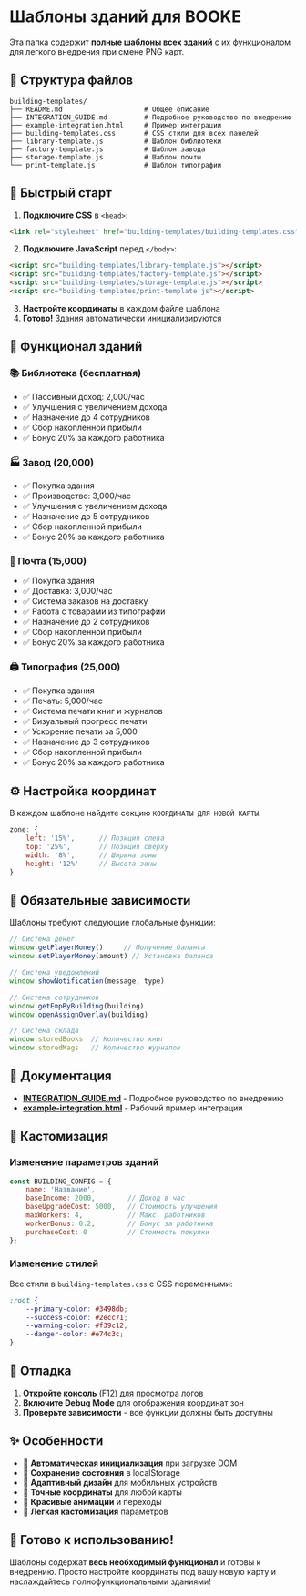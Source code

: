 # Шаблоны зданий для BOOKE

Эта папка содержит **полные шаблоны всех зданий** с их функционалом для легкого внедрения при смене PNG карт.

## 📁 Структура файлов

```
building-templates/
├── README.md                    # Общее описание
├── INTEGRATION_GUIDE.md         # Подробное руководство по внедрению
├── example-integration.html     # Пример интеграции
├── building-templates.css       # CSS стили для всех панелей
├── library-template.js          # Шаблон библиотеки
├── factory-template.js          # Шаблон завода
├── storage-template.js          # Шаблон почты
└── print-template.js            # Шаблон типографии
```

## 🚀 Быстрый старт

1. **Подключите CSS** в `<head>`:
```html
<link rel="stylesheet" href="building-templates/building-templates.css">
```

2. **Подключите JavaScript** перед `</body>`:
```html
<script src="building-templates/library-template.js"></script>
<script src="building-templates/factory-template.js"></script>
<script src="building-templates/storage-template.js"></script>
<script src="building-templates/print-template.js"></script>
```

3. **Настройте координаты** в каждом файле шаблона
4. **Готово!** Здания автоматически инициализируются

## 🏢 Функционал зданий

### 📚 Библиотека (бесплатная)
- ✅ Пассивный доход: 2,000/час
- ✅ Улучшения с увеличением дохода
- ✅ Назначение до 4 сотрудников
- ✅ Сбор накопленной прибыли
- ✅ Бонус 20% за каждого работника

### 🏭 Завод (20,000)
- ✅ Покупка здания
- ✅ Производство: 3,000/час
- ✅ Улучшения с увеличением дохода
- ✅ Назначение до 5 сотрудников
- ✅ Сбор накопленной прибыли
- ✅ Бонус 20% за каждого работника

### 📮 Почта (15,000)
- ✅ Покупка здания
- ✅ Доставка: 3,000/час
- ✅ Система заказов на доставку
- ✅ Работа с товарами из типографии
- ✅ Назначение до 2 сотрудников
- ✅ Сбор накопленной прибыли
- ✅ Бонус 20% за каждого работника

### 🖨️ Типография (25,000)
- ✅ Покупка здания
- ✅ Печать: 5,000/час
- ✅ Система печати книг и журналов
- ✅ Визуальный прогресс печати
- ✅ Ускорение печати за 5,000
- ✅ Назначение до 3 сотрудников
- ✅ Сбор накопленной прибыли
- ✅ Бонус 20% за каждого работника

## ⚙️ Настройка координат

В каждом шаблоне найдите секцию `КООРДИНАТЫ ДЛЯ НОВОЙ КАРТЫ`:

```javascript
zone: {
    left: '15%',      // Позиция слева
    top: '25%',       // Позиция сверху  
    width: '8%',      // Ширина зоны
    height: '12%'     // Высота зоны
}
```

## 🔧 Обязательные зависимости

Шаблоны требуют следующие глобальные функции:

```javascript
// Система денег
window.getPlayerMoney()     // Получение баланса
window.setPlayerMoney(amount) // Установка баланса

// Система уведомлений  
window.showNotification(message, type)

// Система сотрудников
window.getEmpByBuilding(building)
window.openAssignOverlay(building)

// Система склада
window.storedBooks  // Количество книг
window.storedMags   // Количество журналов
```

## 📖 Документация

- **[INTEGRATION_GUIDE.md](INTEGRATION_GUIDE.md)** - Подробное руководство по внедрению
- **[example-integration.html](example-integration.html)** - Рабочий пример интеграции

## 🎨 Кастомизация

### Изменение параметров зданий
```javascript
const BUILDING_CONFIG = {
    name: 'Название',
    baseIncome: 2000,        // Доход в час
    baseUpgradeCost: 5000,   // Стоимость улучшения
    maxWorkers: 4,           // Макс. работников
    workerBonus: 0.2,        // Бонус за работника
    purchaseCost: 0          // Стоимость покупки
};
```

### Изменение стилей
Все стили в `building-templates.css` с CSS переменными:
```css
:root {
    --primary-color: #3498db;
    --success-color: #2ecc71;
    --warning-color: #f39c12;
    --danger-color: #e74c3c;
}
```

## 🐛 Отладка

1. **Откройте консоль** (F12) для просмотра логов
2. **Включите Debug Mode** для отображения координат зон
3. **Проверьте зависимости** - все функции должны быть доступны

## ✨ Особенности

- 🔄 **Автоматическая инициализация** при загрузке DOM
- 💾 **Сохранение состояния** в localStorage
- 📱 **Адаптивный дизайн** для мобильных устройств
- 🎯 **Точные координаты** для любой карты
- 🎨 **Красивые анимации** и переходы
- 🔧 **Легкая кастомизация** параметров

## 🚀 Готово к использованию!

Шаблоны содержат **весь необходимый функционал** и готовы к внедрению. Просто настройте координаты под вашу новую карту и наслаждайтесь полнофункциональными зданиями!
